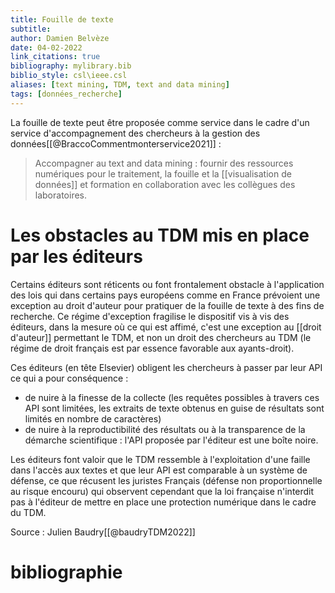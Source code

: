 ```yaml
---
title: Fouille de texte
subtitle:
author: Damien Belvèze
date: 04-02-2022
link_citations: true
bibliography: mylibrary.bib
biblio_style: csl\ieee.csl
aliases: [text mining, TDM, text and data mining]
tags: [données_recherche]
---
```


La fouille de texte peut être proposée comme service dans le cadre d'un service d'accompagnement des chercheurs à la gestion des données[[@BraccoCommentmonterservice2021]] :

>Accompagner au text and data mining : fournir des ressources numériques pour le traitement, la fouille et la [[visualisation de données]] et formation en collaboration avec les collègues des laboratoires.


# Les obstacles au TDM mis en place par les éditeurs

Certains éditeurs sont réticents ou font frontalement obstacle à l'application des lois qui dans certains pays européens comme en France prévoient une exception au droit d'auteur pour pratiquer de la fouille de texte à des fins de recherche. Ce régime d'exception fragilise le dispositif vis à vis des éditeurs, dans la mesure où ce qui est affimé, c'est une exception au [[droit d'auteur]] permettant le TDM, et non un droit des chercheurs au TDM (le régime de droit français est par essence favorable aux ayants-droit).

Ces éditeurs (en tête Elsevier) obligent les chercheurs à passer par leur API ce qui a pour conséquence : 

- de nuire à la finesse de la collecte (les requêtes possibles à travers ces API sont limitées, les extraits de texte obtenus en guise de résultats sont limités en nombre de caractères)
- de nuire à la reproductibilité des résultats ou à la transparence de la démarche scientifique : l'API proposée par l'éditeur est une boîte noire. 

Les éditeurs font valoir que le TDM ressemble à l'exploitation d'une faille dans l'accès aux textes et que leur API est comparable à un système de défense, ce que récusent les juristes Français (défense non proportionnelle au risque encouru) qui observent cependant que la loi française n'interdit pas à l'éditeur de mettre en place une protection numérique dans le cadre du TDM.

Source  : Julien Baudry[[@baudryTDM2022]]



# bibliographie

